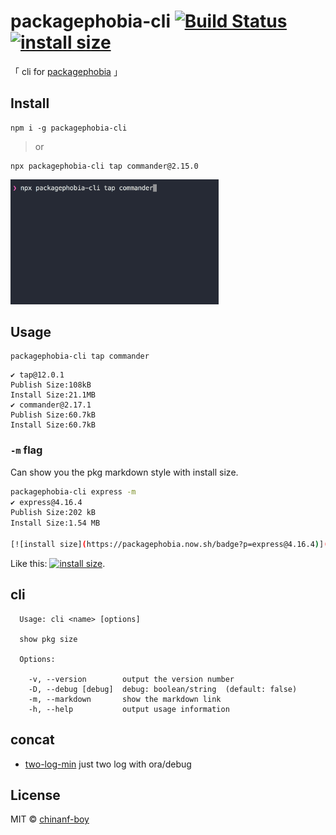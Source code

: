 # packagephobia-cli [![Build Status](https://travis-ci.org/chinanf-boy/packagephobia-cli.svg?branch=master)](https://travis-ci.org/chinanf-boy/packagephobia-cli) [![install size](https://packagephobia.now.sh/badge?p=packagephobia-cli)](https://packagephobia.now.sh/result?p=packagephobia-cli)

「 cli for [packagephobia](https://github.com/styfle/packagephobia) 」

## Install

```
npm i -g packagephobia-cli
```

> or

```
npx packagephobia-cli tap commander@2.15.0
```

<img width="66%" src="./demo.gif">

## Usage

```
packagephobia-cli tap commander
```

```
✔ tap@12.0.1
Publish Size:108kB
Install Size:21.1MB
✔ commander@2.17.1
Publish Size:60.7kB
Install Size:60.7kB
```

### `-m` flag

Can show you the pkg markdown style with install size.

```bash
packagephobia-cli express -m
✔ express@4.16.4
Publish Size:202 kB
Install Size:1.54 MB

[![install size](https://packagephobia.now.sh/badge?p=express@4.16.4)](https://packagephobia.now.sh/result?p=express@4.16.4)
```

Like this: [![install size](https://packagephobia.now.sh/badge?p=express@4.16.4)](https://packagephobia.now.sh/result?p=express@4.16.4).

## cli

```
  Usage: cli <name> [options]

  show pkg size

  Options:

    -v, --version        output the version number
    -D, --debug [debug]  debug: boolean/string  (default: false)
    -m, --markdown       show the markdown link
    -h, --help           output usage information
```

## concat

- [two-log-min](https://github.com/chinanf-boy/two-log) just two log with ora/debug

## License

MIT © [chinanf-boy](http://llever.com)
